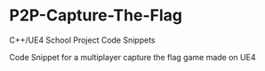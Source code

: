# P2P-Capture-The-Flag
C++/UE4 School Project Code Snippets

Code Snippet for a multiplayer capture the flag game made on UE4

